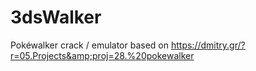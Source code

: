 # 3dsWalker
Pokéwalker crack / emulator based on https://dmitry.gr/?r=05.Projects&amp;proj=28.%20pokewalker

